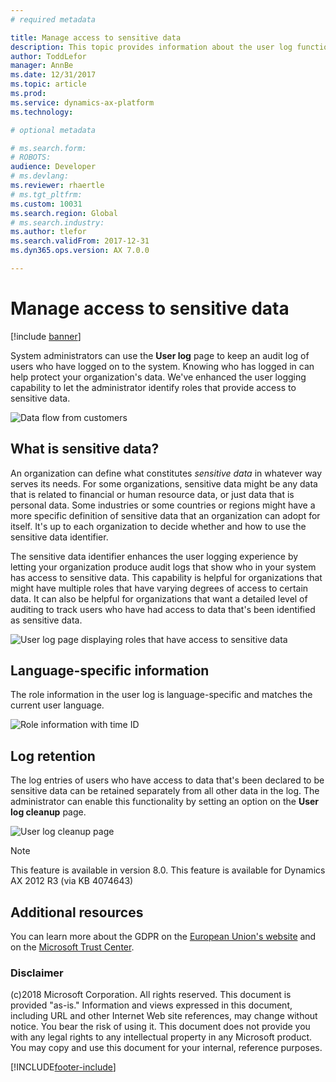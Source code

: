 ```yaml
---
# required metadata

title: Manage access to sensitive data
description: This topic provides information about the user log functionality.
author: ToddLefor
manager: AnnBe
ms.date: 12/31/2017
ms.topic: article
ms.prod: 
ms.service: dynamics-ax-platform
ms.technology: 

# optional metadata

# ms.search.form: 
# ROBOTS: 
audience: Developer
# ms.devlang: 
ms.reviewer: rhaertle
# ms.tgt_pltfrm: 
ms.custom: 10031
ms.search.region: Global
# ms.search.industry: 
ms.author: tlefor
ms.search.validFrom: 2017-12-31
ms.dyn365.ops.version: AX 7.0.0

---
```


# Manage access to sensitive data

[!include [banner](../includes/banner.md)]

System administrators can use the **User log** page to keep an audit log of users who have logged on to the system. Knowing who has logged in can help protect your organization's data. We've enhanced the user logging capability to let the administrator identify roles that provide access to sensitive data. 

![Data flow from customers](../media/gdpr-sensitive-data-1.jpg)

## What is sensitive data?
An organization can define what constitutes *sensitive data* in whatever way serves its needs. For some organizations, sensitive data might be any data that is related to financial or human resource data, or just data that is personal data. Some industries or some countries or regions might have a more specific definition of sensitive data that an organization can adopt for itself. It's up to each organization to decide whether and how to use the sensitive data identifier. 

The sensitive data identifier enhances the user logging experience by letting your organization produce audit logs that show who in your system has access to sensitive data. This capability is helpful for organizations that might have multiple roles that have varying degrees of access to certain data. It can also be helpful for organizations that want a detailed level of auditing to track users who have had access to data that's been identified as sensitive data.

![User log page displaying roles that have access to sensitive data](../media/gdpr-sensitive-data-2.jpg)

## Language-specific information
The role information in the user log is language-specific and matches the current user language.

![Role information with time ID](../media/gdpr-sensitive-data-3.jpg)

## Log retention
The log entries of users who have access to data that's been declared to be sensitive data can be retained separately from all other data in the log. The administrator can enable this functionality by setting an option on the **User log cleanup** page.

![User log cleanup page](../media/gdpr-sensitive-data-4.jpg)

>[!NOTE]
> This feature is available in version 8.0. This feature is available for Dynamics AX 2012 R3 (via KB 4074643)

## Additional resources
You can learn more about the GDPR on the [European Union's website](https://europa.eu/) and on the [Microsoft Trust Center](https://www.microsoft.com/TrustCenter/Privacy/gdpr/default.aspx).

### Disclaimer
(c)2018 Microsoft Corporation. All rights reserved. This document is provided "as-is." Information and views expressed in this document, including URL and other Internet Web site references, may change without notice. You bear the risk of using it. This document does not provide you with any legal rights to any intellectual property in any Microsoft product. You may copy and use this document for your internal, reference purposes.


[!INCLUDE[footer-include](../../../includes/footer-banner.md)]